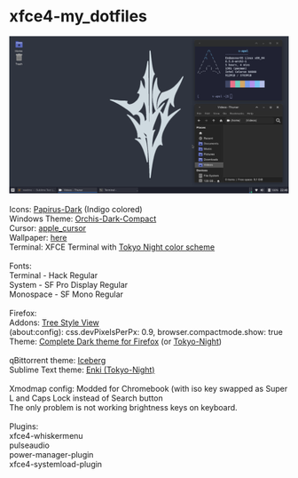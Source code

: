 # xfce4-my_dotfiles
<img src="screenshot.png" width="550" height="" > <br> <br>
Icons: <a href="https://github.com/PapirusDevelopmentTeam/papirus-icon-theme">Papirus-Dark</a> (Indigo colored) <br>
Windows Theme: <a href="https://github.com/vinceliuice/Orchis-theme">Orchis-Dark-Compact</a>  <br> 
Cursor: <a href="https://github.com/ful1e5/apple_cursor">apple_cursor</a>  <br>
Wallpaper: <a href="wallpaper.png">here</a>  <br>
Terminal: XFCE Terminal with <a href="https://github.com/HexyHack/tokyo-night-xfce-terminal">Tokyo Night color scheme</a> <br> <br>
Fonts: <br>
Terminal - Hack Regular <br>
System - SF Pro Display Regular <br>
Monospace - SF Mono Regular <br> <br>
Firefox: <br>
Addons: <a href="https://addons.mozilla.org/en-US/firefox/addon/youtube-window-fullscreen/">Tree Style View</a> <br>
(about:config): css.devPixelsPerPx: 0.9, browser.compactmode.show: true <br>
Theme: <a href="https://addons.mozilla.org/en-US/firefox/addon/complete-black-theme-for-firef">Complete Dark theme for Firefox</a> (or <a href="https://addons.mozilla.org/en-US/firefox/addon/tokyonight_vim/">Tokyo-Night</a>) <br> <br>
qBittorrent theme: <a href="https://github.com/maboroshin/qBittorrentDarktheme">Iceberg</a> <br>
Sublime Text theme: <a href="https://github.com/enkia/enki-theme">Enki (Tokyo-Night)</a> <br> <br>
Xmodmap config: Modded for Chromebook (with iso key swapped as Super L and Caps Lock instead of Search button<br>
The only problem is not working brightness keys on keyboard.
<br> <br> 
Plugins: <br>
xfce4-whiskermenu <br>
pulseaudio <br>
power-manager-plugin <br>
xfce4-systemload-plugin <br>
